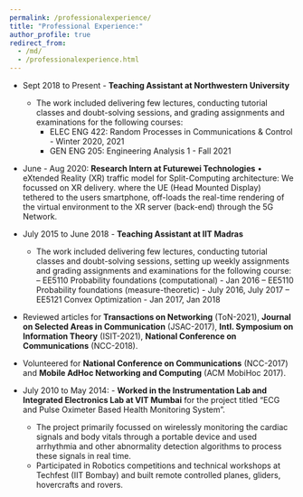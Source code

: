 ```yaml
---
permalink: /professionalexperience/
title: "Professional Experience:"
author_profile: true
redirect_from: 
  - /md/
  - /professionalexperience.html
---
```


* Sept 2018 to Present - **Teaching Assistant at Northwestern University**
  - The work included delivering few lectures, conducting tutorial classes and doubt-solving sessions, and grading assignments and examinations for the following courses:
    - ELEC ENG 422: Random Processes in Communications & Control - Winter 2020, 2021
    - GEN ENG 205: Engineering Analysis 1 - Fall 2021
* June - Aug 2020: **Research Intern at Futurewei Technologies**
  • eXtended Reality (XR) traffic model for Split-Computing architecture: We focussed on XR delivery. where the UE (Head Mounted Display) tethered to the users smartphone, off-loads the real-time rendering of the virtual environment to the XR server
(back-end) through the 5G Network.
* July 2015 to June 2018 - **Teaching Assistant at IIT Madras** 
  - The work included delivering few lectures, conducting tutorial classes and doubt-solving sessions, setting up weekly assignments and grading assignments and examinations for the following course:
    – EE5110 Probability foundations (computational) - Jan 2016
    – EE5110 Probability foundations (measure-theoretic) - July 2016, July 2017
    – EE5121 Convex Optimization - Jan 2017, Jan 2018

* Reviewed articles for **Transactions on Networking** (ToN-2021), **Journal on Selected Areas in Communication** (JSAC-2017), **Intl. Symposium on Information Theory** (ISIT-2021), **National Conference on Communications** (NCC-2018).
* Volunteered for **National Conference on Communications** (NCC-2017) and **Mobile AdHoc Networking and Computing** (ACM MobiHoc 2017).
* July 2010 to May 2014: - **Worked in the Instrumentation Lab and Integrated Electronics Lab at VIT Mumbai** for the project titled “ECG and Pulse Oximeter Based Health Monitoring System”.
  - The project primarily focussed on wirelessly monitoring the cardiac signals and body vitals through a portable device and used arrhythmia and other abnormality detection algorithms to process these signals in real time.
  - Participated in Robotics competitions and technical workshops at Techfest (IIT Bombay) and built remote controlled planes, gliders, hovercrafts and rovers.

